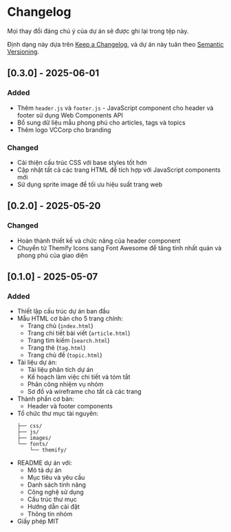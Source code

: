 # Changelog

Mọi thay đổi đáng chú ý của dự án sẽ được ghi lại trong tệp này.

Định dạng này dựa trên [Keep a Changelog](https://keepachangelog.com/en/1.0.0/),
và dự án này tuân theo [Semantic Versioning](https://semver.org/spec/v2.0.0.html).

## [0.3.0] - 2025-06-01

### Added
- Thêm `header.js` và `footer.js` - JavaScript component cho header và footer sử dụng Web Components API
- Bổ sung dữ liệu mẫu phong phú cho articles, tags và topics
- Thêm logo VCCorp cho branding

### Changed
- Cải thiện cấu trúc CSS với base styles tốt hơn
- Cập nhật tất cả các trang HTML để tích hợp với JavaScript components mới
- Sử dụng sprite image để tối ưu hiệu suất trang web

## [0.2.0] - 2025-05-20

### Changed
- Hoàn thành thiết kế và chức năng của header component
- Chuyển từ Themify Icons sang Font Awesome để tăng tính nhất quán và phong phú của giao diện

## [0.1.0] - 2025-05-07

### Added
- Thiết lập cấu trúc dự án ban đầu
- Mẫu HTML cơ bản cho 5 trang chính:
  - Trang chủ (`index.html`)
  - Trang chi tiết bài viết (`article.html`)
  - Trang tìm kiếm (`search.html`)
  - Trang thẻ (`tag.html`)
  - Trang chủ đề (`topic.html`)
- Tài liệu dự án:
  - Tài liệu phân tích dự án
  - Kế hoạch làm việc chi tiết và tóm tắt
  - Phân công nhiệm vụ nhóm
  - Sơ đồ và wireframe cho tất cả các trang
- Thành phần cơ bản:
  - Header và footer components
- Tổ chức thư mục tài nguyên:
  ```
  ├── css/
  ├── js/
  ├── images/
  └── fonts/
      └── themify/
  ```
- README dự án với:
  - Mô tả dự án
  - Mục tiêu và yêu cầu
  - Danh sách tính năng
  - Công nghệ sử dụng
  - Cấu trúc thư mục
  - Hướng dẫn cài đặt
  - Thông tin nhóm
- Giấy phép MIT